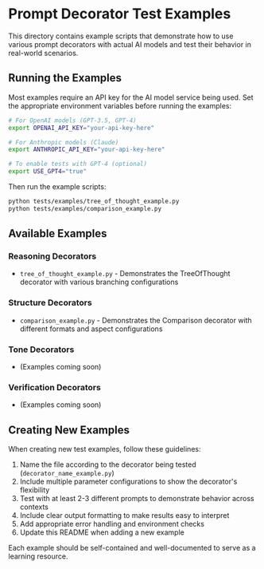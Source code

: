 # Prompt Decorator Test Examples

This directory contains example scripts that demonstrate how to use various prompt decorators with actual AI models and test their behavior in real-world scenarios.

## Running the Examples

Most examples require an API key for the AI model service being used. Set the appropriate environment variables before running the examples:

```bash
# For OpenAI models (GPT-3.5, GPT-4)
export OPENAI_API_KEY="your-api-key-here"

# For Anthropic models (Claude)
export ANTHROPIC_API_KEY="your-api-key-here"

# To enable tests with GPT-4 (optional)
export USE_GPT4="true"
```

Then run the example scripts:

```bash
python tests/examples/tree_of_thought_example.py
python tests/examples/comparison_example.py
```

## Available Examples

### Reasoning Decorators
- `tree_of_thought_example.py` - Demonstrates the TreeOfThought decorator with various branching configurations

### Structure Decorators
- `comparison_example.py` - Demonstrates the Comparison decorator with different formats and aspect configurations

### Tone Decorators
- (Examples coming soon)

### Verification Decorators
- (Examples coming soon)

## Creating New Examples

When creating new test examples, follow these guidelines:

1. Name the file according to the decorator being tested (`decorator_name_example.py`)
2. Include multiple parameter configurations to show the decorator's flexibility
3. Test with at least 2-3 different prompts to demonstrate behavior across contexts
4. Include clear output formatting to make results easy to interpret
5. Add appropriate error handling and environment checks
6. Update this README when adding a new example

Each example should be self-contained and well-documented to serve as a learning resource. 